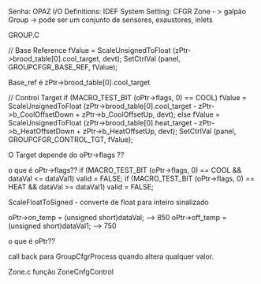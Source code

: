 Senha: OPAZ
I/O Definitions: IDEF
System Setting: CFGR
Zone - > galpão
Group -> pode ser um conjunto de sensores, exaustores, inlets


GROUP.C

// Base Reference
fValue = ScaleUnsignedToFloat (zPtr->brood_table[0].cool_target, devt);
SetCtrlVal (panel, GROUPCFGR_BASE_REF, fValue);

Base_ref é zPtr->brood_table[0].cool_target

// Control Target
if (MACRO_TEST_BIT (oPtr->flags, 0) == COOL)
	fValue = ScaleUnsignedToFloat (zPtr->brood_table[0].cool_target - zPtr->b_CoolOffsetDown + zPtr->b_CoolOffsetUp, devt);
else
	fValue = ScaleUnsignedToFloat (zPtr->brood_table[0].heat_target - zPtr->b_HeatOffsetDown + zPtr->b_HeatOffsetUp, devt);
SetCtrlVal (panel, GROUPCFGR_CONTROL_TGT, fValue);

O Target depende do oPtr->flags ??


o que é oPtr->flags??
if (MACRO_TEST_BIT (oPtr->flags, 0) == COOL && dataVal <= dataVal1)
	valid = FALSE;
if (MACRO_TEST_BIT (oPtr->flags, 0) == HEAT && dataVal >= dataVal1)
	valid = FALSE;


ScaleFloatToSigned  - converte de float para inteiro sinalizado

oPtr->on_temp = (unsigned short)dataVal; --> 850
oPtr->off_temp = (unsigned short)dataVal1; --> 750

o que é oPtr??

call back para GroupCfgrProcess quando altera qualquer valor.



Zone.c
função ZoneCnfgControl 

